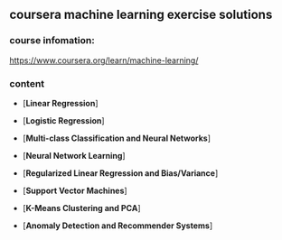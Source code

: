 ## coursera machine learning exercise solutions

### course infomation:

https://www.coursera.org/learn/machine-learning/

### content

* [**Linear Regression**]

* [**Logistic Regression**]
* [**Multi-class Classification and Neural Networks**]
* [**Neural Network Learning**]
* [**Regularized Linear Regression and Bias/Variance**]
* [**Support Vector Machines**]
* [**K-Means Clustering and PCA**]
* [**Anomaly Detection and Recommender Systems**]
